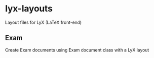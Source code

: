 # lyx-layouts
Layout files for LyX (LaTeX front-end)

## Exam
Create Exam documents using Exam document class with a LyX layout

